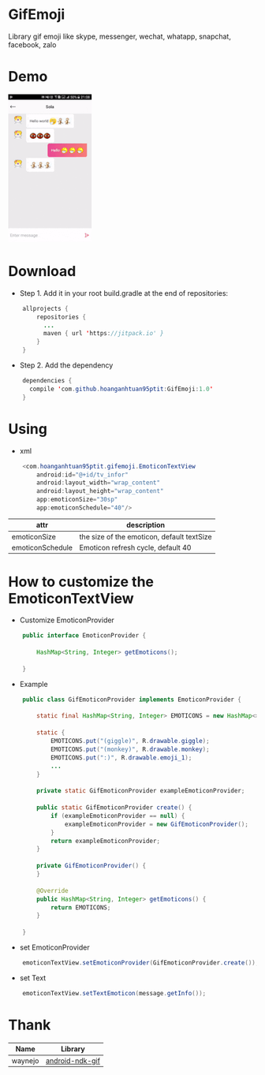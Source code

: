 # GifEmoji
Library gif emoji like skype, messenger, wechat, whatapp, snapchat, facebook, zalo

# Demo

<img src="/store/GIF.gif">

# Download

* Step 1. Add it in your root build.gradle at the end of repositories:
```java
    allprojects {
        repositories {
          ...
          maven { url 'https://jitpack.io' }
        }
    }
```
* Step 2. Add the dependency
```java
    dependencies {
	  compile 'com.github.hoanganhtuan95ptit:GifEmoji:1.0'
    }
```

# Using

* xml

```java
    <com.hoanganhtuan95ptit.gifemoji.EmoticonTextView
        android:id="@+id/tv_infor"
        android:layout_width="wrap_content"
        android:layout_height="wrap_content"
        app:emoticonSize="30sp"
        app:emoticonSchedule="40"/>
```
attr | description 
------------ | ------------ 
emoticonSize | the size of the emoticon, default textSize
emoticonSchedule | Emoticon refresh cycle, default 40

# How to customize the EmoticonTextView
* Customize EmoticonProvider
```java
    public interface EmoticonProvider {

        HashMap<String, Integer> getEmoticons();

    }
```
* Example
```java
    public class GifEmoticonProvider implements EmoticonProvider {

        static final HashMap<String, Integer> EMOTICONS = new HashMap<>();

        static {
            EMOTICONS.put("(giggle)", R.drawable.giggle);
            EMOTICONS.put("(monkey)", R.drawable.monkey);
            EMOTICONS.put(":)", R.drawable.emoji_1);
            ...
        }

        private static GifEmoticonProvider exampleEmoticonProvider;

        public static GifEmoticonProvider create() {
            if (exampleEmoticonProvider == null) {
                exampleEmoticonProvider = new GifEmoticonProvider();
            }
            return exampleEmoticonProvider;
        }

        private GifEmoticonProvider() {
        }

        @Override
        public HashMap<String, Integer> getEmoticons() {
            return EMOTICONS;
        }

    }
```
 * set EmoticonProvider
 ```java
     emoticonTextView.setEmoticonProvider(GifEmoticonProvider.create());
 ```
* set Text
 ```java
     emoticonTextView.setTextEmoticon(message.getInfo());
 ```
# Thank 

 Name | Library
------------ | -------------
waynejo | [android-ndk-gif](https://github.com/waynejo/android-ndk-gif) 


